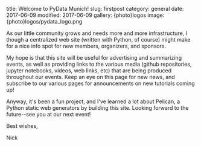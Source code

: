 title: Welcome to PyData Munich!
slug: firstpost
category: general
date: 2017-06-09
modified: 2017-06-09
gallery: {photo}logos
image: {photo}logos/pydata_logo.png

As our little community grows and needs more and more infrastructure, I though a
centralized web site (written with Python, of course) might make for a nice info
spot for new members, organizers, and sponsors.  

My hope is that this site will be useful for advertising and summarizing events,
as well as providing links to the various media (github repositories, jupyter notebooks,
videos, web links, etc) that are being produced throughout our events.  Keep an eye
on this page for new news, and subscribe to our various pages for announcements on
new tutorials coming up!  

Anyway, it's been a fun project, and I've learned a lot about Pelican, a Python static web generators
by building this site.  Looking forward to the future--see you at our next event!

Best wishes,

Nick
